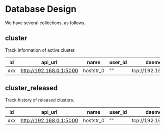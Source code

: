 # Database Design

We have several collections, as follows.

## cluster
Track information of active cluster.

id | api_url | name | user_id | daemon_url | create_ts| apply_ts | release_ts | node_containers
---| --------| ---- |---------| --------- | --------- | -------- | ---------- | ---------------
xxx  | http://192.168.0.1:5000| hoststr_0 | "" | tcp://192.168.0.1:2375 | 20160430101010| 20160430101010 | | [vp0,vp1,vp2,vp3]


## cluster_released
Track history of released clusters.

id | api_url | name | user_id | daemon_url | create_ts| apply_ts | release_ts | node_containers
---| --------| ---- |---------| --------- | --------- | -------- | ---------- | ---------------
xxx  | http://192.168.0.1:5000| hoststr_0 | "" | tcp://192.168.0.1:2375 | 20160430101010| 20160430101010 | 20160430101212| [vp0,vp1,vp2,vp3]
